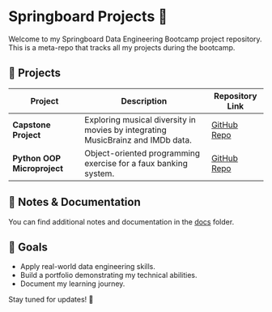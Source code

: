 # Springboard Projects 🚀

Welcome to my Springboard Data Engineering Bootcamp project repository. This is a meta-repo that tracks all my projects during the bootcamp.

## 📌 Projects

| Project | Description | Repository Link |
|---------|------------|----------------|
| **Capstone Project** | Exploring musical diversity in movies by integrating MusicBrainz and IMDb data. | [GitHub Repo](https://github.com/mtholahan/Springboard-Capstone) |
| **Python OOP Microproject** | Object-oriented programming exercise for a faux banking system. | [GitHub Repo](https://github.com/mtholahan/FauxBankingSystem) |

## 📝 Notes & Documentation
You can find additional notes and documentation in the [docs](./docs) folder.

## 🎯 Goals
- Apply real-world data engineering skills.
- Build a portfolio demonstrating my technical abilities.
- Document my learning journey.

Stay tuned for updates! 🚀
